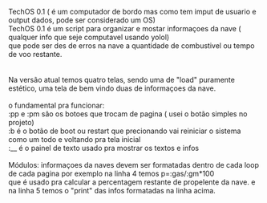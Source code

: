 TechOS 0.1 ( é um computador de bordo mas como tem imput de usuario e output dados, pode ser considerado um OS)<br />
TechOS 0.1 é um script para organizar e mostar informaçoes da nave ( qualquer info que seje computavel usando yolol) <br />
que pode ser des de erros na nave a quantidade de combustivel ou tempo de voo restante.<br />
<br />
<br />
Na versão atual temos quatro telas, sendo uma de "load" puramente estético, uma tela de bem vindo duas de informaçoes da nave.<br />
<br />
o fundamental pra funcionar:<br />
:pp e :pm são os botoes que trocam de pagina ( usei o botão simples no projeto)<br />
:b é o botão de boot ou restart que precionando vai reiniciar o sistema como um todo e voltando pra tela inicial<br />
:__ é o painel de texto usado pra mostrar os textos e infos<br />
<br />
Módulos: informaçoes da naves devem ser formatadas dentro de cada loop de cada pagina por exemplo na linha 4 temos p=:gas/:gm*100<br />
que é usado pra calcular a percentagem restante de propelente da nave. e na linha 5 temos o "print" das infos formatadas na linha acima.<br />
